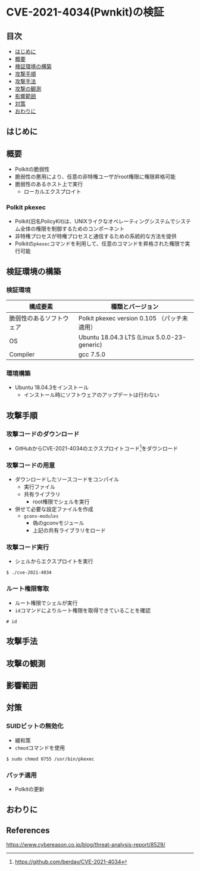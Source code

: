 # CVE-2021-4034(Pwnkit)の検証

## 目次

* [はじめに](#はじめに)
* [概要](#概要)
* [検証環境の構築](#検証環境の構築)
* [攻撃手順](#攻撃手順)
* [攻撃手法](#攻撃手法)
* [攻撃の観測](#攻撃の観測)
* [影響範囲](#影響範囲)
* [対策](#対策)
* [おわりに](#おわりに)

## はじめに

<!--
Introduction
-->

## 概要

* Polkitの脆弱性
* 脆弱性の悪用により、任意の非特権ユーザがroot権限に権限昇格可能
* 脆弱性のあるホスト上で実行
  * ローカルエクスプロイト

### Polkit pkexec

* Polkit(旧名PolicyKit)は、UNIXライクなオペレーティングシステムでシステム全体の権限を制御するためのコンポーネント
* 非特権プロセスが特権プロセスと通信するための系統的な方法を提供
* Polkitの`pkexec`コマンドを利用して、任意のコマンドを昇格された権限で実行可能

## 検証環境の構築

### 検証環境

| 構成要素 | 種類とバージョン |
|-|-|
| 脆弱性のあるソフトウェア | Polkit pkexec version 0.105 （パッチ未適用） |
| OS | Ubuntu 18.04.3 LTS (Linux 5.0.0-23-generic) |
| Compiler | gcc 7.5.0 |

### 環境構築

* Ubuntu 18.04.3をインストール
  * インストール時にソフトウェアのアップデートは行わない

## 攻撃手順

### 攻撃コードのダウンロード

* GitHubからCVE-2021-4034のエクスプロイトコード[^berdav/CVE-2021-4034]をダウンロード

### 攻撃コードの用意

* ダウンロードしたソースコードをコンパイル
  * 実行ファイル
  * 共有ライブラリ
    * root権限でシェルを実行
* 併せて必要な設定ファイルを作成
  * `gconv-modules`
    * 偽のgconvモジュール
    * 上記の共有ライブラリをロード

<!--
GCONV_PATH=という名前のディレクトリを作成します。
その中にpwnkitという名前の実行ファイルを作成します。
pwnkitというディレクトリを作成します。
その中に偽のgconvモジュールを作成します。このモジュールは、シェルをロードする悪意ある共有ライブラリ（pwnkit.so）を指しています。
-->

### 攻撃コード実行

* シェルからエクスプロイトを実行

```shell
$ ./cve-2021-4034
```

### ルート権限奪取

* ルート権限でシェルが実行
* `id`コマンドによりルート権限を取得できていることを確認

```shell
# id
```

[^berdav/CVE-2021-4034]: https://github.com/berdav/CVE-2021-4034

## 攻撃手法

## 攻撃の観測

## 影響範囲

## 対策

### SUIDビットの無効化

* 緩和策
* `chmod`コマンドを使用

```shell
$ sudo chmod 0755 /usr/bin/pkexec
```

### パッチ適用

* Polkitの更新

## おわりに

<!--
Discussion
Related works
Future works
Conclusion
-->

## References

https://www.cybereason.co.jp/blog/threat-analysis-report/8529/
